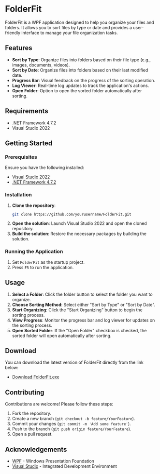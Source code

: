 # FolderFit

FolderFit is a WPF application designed to help you organize your files and folders. It allows you to sort files by type or date and provides a user-friendly interface to manage your file organization tasks.

## Features

- **Sort by Type**: Organize files into folders based on their file type (e.g., images, documents, videos).
- **Sort by Date**: Organize files into folders based on their last modified date.
- **Progress Bar**: Visual feedback on the progress of the sorting operation.
- **Log Viewer**: Real-time log updates to track the application's actions.
- **Open Folder**: Option to open the sorted folder automatically after sorting.

## Requirements

- .NET Framework 4.7.2
- Visual Studio 2022

## Getting Started

### Prerequisites

Ensure you have the following installed:

- [Visual Studio 2022](https://visualstudio.microsoft.com/vs/)
- [.NET Framework 4.7.2](https://dotnet.microsoft.com/download/dotnet-framework/net472)

### Installation

1. **Clone the repository**:
    ```sh
    git clone https://github.com/yourusername/FolderFit.git
    ```
2. **Open the solution**: Launch Visual Studio 2022 and open the cloned repository.
3. **Build the solution**: Restore the necessary packages by building the solution.

### Running the Application

1. Set `FolderFit` as the startup project.
2. Press `F5` to run the application.

## Usage

1. **Select a Folder**: Click the folder button to select the folder you want to organize.
2. **Choose Sorting Method**: Select either "Sort by Type" or "Sort by Date".
3. **Start Organizing**: Click the "Start Organizing" button to begin the sorting process.
4. **View Progress**: Monitor the progress bar and log viewer for updates on the sorting process.
5. **Open Sorted Folder**: If the "Open Folder" checkbox is checked, the sorted folder will open automatically after sorting.

## Download

You can download the latest version of FolderFit directly from the link below:

- [Download FolderFit.exe](https://github.com/romeoantony/FolderFit/releases/download/v1.0.0/FolderFit.exe)

## Contributing

Contributions are welcome! Please follow these steps:

1. Fork the repository.
2. Create a new branch (`git checkout -b feature/YourFeature`).
3. Commit your changes (`git commit -m 'Add some feature'`).
4. Push to the branch (`git push origin feature/YourFeature`).
5. Open a pull request.

## Acknowledgements

- [WPF](https://docs.microsoft.com/en-us/dotnet/desktop/wpf/) - Windows Presentation Foundation
- [Visual Studio](https://visualstudio.microsoft.com/) - Integrated Development Environment
